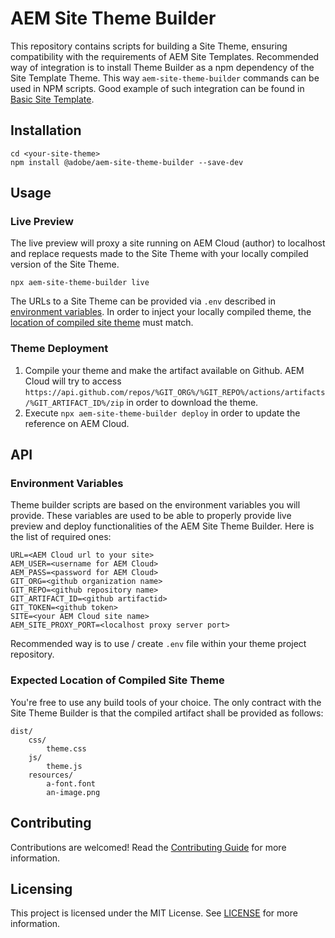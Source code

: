 # AEM Site Theme Builder

This repository contains scripts for building a Site Theme, ensuring compatibility with the requirements of AEM Site Templates.  Recommended way of integration is to install Theme Builder as a npm dependency of the Site Template Theme. This way `aem-site-theme-builder` commands can be used in NPM scripts. Good example of such integration can be found in [Basic Site Template](https://github.com/gabrielwalt/aem-sites-template-basic/blob/master/site.theme/package.json).

## Installation

```
cd <your-site-theme>
npm install @adobe/aem-site-theme-builder --save-dev
```

## Usage

### Live Preview

The live preview will proxy a site running on AEM Cloud (author) to localhost and replace requests made to the Site Theme with your locally compiled version of the Site Theme.

```
npx aem-site-theme-builder live
```

The URLs to a Site Theme can be provided via `.env` described in [environment variables](#environment-variables). In order to inject your locally compiled theme, the [location of compiled site theme](#expected-location-of-compiled-site-theme) must match.

### Theme Deployment

1. Compile your theme and make the artifact available on Github. AEM Cloud will try to access `https://api.github.com/repos/%GIT_ORG%/%GIT_REPO%/actions/artifacts/%GIT_ARTIFACT_ID%/zip` in order to download the theme.
1. Execute `npx aem-site-theme-builder deploy` in order to update the reference on AEM Cloud. 

## API

### Environment Variables

Theme builder scripts are based on the environment variables you will provide. These variables are used to be able to properly provide live preview and deploy functionalities of the AEM Site Theme Builder. Here is the list of required ones:
```
URL=<AEM Cloud url to your site>
AEM_USER=<username for AEM Cloud>
AEM_PASS=<password for AEM Cloud>
GIT_ORG=<github organization name>
GIT_REPO=<github repository name>
GIT_ARTIFACT_ID=<github artifactid>
GIT_TOKEN=<github token>
SITE=<your AEM Cloud site name>
AEM_SITE_PROXY_PORT=<localhost proxy server port>
```

Recommended way is to use / create `.env` file within your theme project repository. 

### Expected Location of Compiled Site Theme

You're free to use any build tools of your choice. The only contract with the Site Theme Builder is that the compiled artifact shall be provided as follows:

```
dist/
    css/
        theme.css
    js/
        theme.js
    resources/
        a-font.font
        an-image.png
```

## Contributing

Contributions are welcomed! Read the [Contributing Guide](https://git.corp.adobe.com/ref-squad/aem-site-theme-builder/blob/master/CONTRIBUTING.md) for more information.

## Licensing

This project is licensed under the MIT License. See [LICENSE](https://git.corp.adobe.com/ref-squad/aem-site-theme-builder/blob/master/LICENSE.md) for more information.
